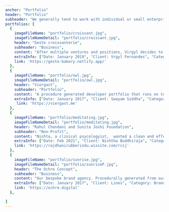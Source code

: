 ```yaml
---
anchor: "Portfolio"
header: "Portfolio"
subheader: "We generally tend to work with individual or small enterprises who let us interprit their story with them. Generally, it'd start with a storyboard and the process of detailing out involves multiple rounds of discussion so that we understand the philosophy and the motivation behind the brand that we are to craft."
portfolios: [
  {
    imageFileName: "portfolio/croissant.jpg",
    imageFileNameDetail: "portfolio/croissant.jpg",
    header: "Geste croissanterie",
    subheader: "Business",
    content: "After multiple ventures and positions, Virgyl decides to start his own croissanterie and artisinal bakery at Toronto, Canada. We worked with him from ground up, from figuring out the layout to the brand colors, to delivering a fast, responsive and an easily configurable website.",
    extraInfo: ["Date: January 2019", "Client: Vrgyl Fernandes", "Category: Business"],
    link: 'https://geste-bakery.netlify.app/'
  },
  {
    imageFileName: "portfolio/owl.jpg",
    imageFileNameDetail: "portfolio/owl.jpg",
    header: "Viergast",
    subheader: "Portfolio",
    content: "A procedure generated developer portfolio that runs on top of a reactjs, material design and google cloud platform. Its eminently configurable and forms the basis of our propertary site-gen technology.",
    extraInfo: ["Date: January 2017", "Client: Swayam Siddha", "Category: Portfolio"],
     link: 'https://viergast.me'
  },
  {
    imageFileName: "portfolio/meditating.jpg",
    imageFileNameDetail: "portfolio/meditating.jpg",
    header: "Rahul Chandani and Sunita Joshi Foundation",
    subheader: "Non-Profit",
    content: "Nishta, a clinical psycologyist,  wanted a clean and effective website to establish digital presense for her social initiative based out of New Delhi, India. She was clear about the technology stack, language and content of the site. We delivered a minimalist and functional website built with Wix.com",
    extraInfo: ["Date: Feb 2021", "Client: Nishtha Buddhiraja", "Category: NGO"],
    link: 'https://rajdhanirubberindu.wixsite.com/rcsj'
  },
  {
    imageFileName: "portfolio/sunrise.jpg",
    imageFileNameDetail: "portfolio/sunriseP.jpg",
    header: "The Ochre Concept",
    subheader: "Business",
    content: "Our bespoke brand agency. Procedurally generated from our propritery site generation technology. Built on gatsbyjs, bootstrap and netlify and eminently configurable.",
    extraInfo: ["Date: January 2017", "Client: Lines", "Category: Branding"],
    link: 'https://ochre.digital'
  },

]
---
```

